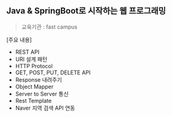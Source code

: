 ## Java & SpringBoot로 시작하는 웹 프로그래밍

> 교육기관 : fast campus

[주요 내용]
+ REST API
+ URI 설계 패턴
+ HTTP Protocol
+ GET, POST, PUT, DELETE API
+ Response 내려주기
+ Object Mapper
+ Server to Server 통신
+ Rest Template
+ Naver 지역 검색 API 연동
